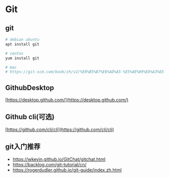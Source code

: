 # Git

## git


```bash
# debian ubuntu
apt install git

# centos 
yum install git

# mac
# https://git-scm.com/book/zh/v2/%E8%B5%B7%E6%AD%A5-%E5%AE%89%E8%A3%85-Git
```


## GithubDesktop

[https://desktop.github.com/](https://desktop.github.com/)


## Github cli(可选)

[https://github.com/cli/cli](https://github.com/cli/cli)

## git入门推荐

* <https://wkevin.github.io/GitChat/gitchat.html>
* <https://backlog.com/git-tutorial/cn/>
* <https://rogerdudler.github.io/git-guide/index.zh.html>